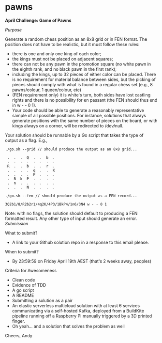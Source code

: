 # pawns

**April Challenge: Game of Pawns**

_Purpose_

Generate a random chess position as an 8x8 grid or in FEN format. The position does not have to be realistic, but it must follow these rules:

* there is one and only one king of each color;
* the kings must not be placed on adjacent squares;
* there can not be any pawn in the promotion square (no white pawn in the eighth rank, and no black pawn in the first rank);
* including the kings, up to 32 pieces of either color can be placed. There is no requirement for material balance between sides, but the picking of pieces should comply with what is found in a regular chess set (e.g., 8 pawns/colour, 1 queen/colour, etc)
* (FEN requirement only) it is white's turn, both sides have lost castling rights and there is no possibility for en passant (the FEN should thus end in w - - 0 1).
* Your code should be able to generate a reasonably representative sample of all possible positions.  For instance, solutions that always generate positions with the same number of pieces on the board, or with kings always on a corner, will be redirected to /dev/null. 

Your solution should be runnable by a Go script that takes the type of output as a flag.  E.g., 

`./go.sh --grid // should produce the output as an 8x8 grid...`
```
 .  .  .  Q  .  .  b  . 
 .  .  .  .  .  .  .  . 
 R  .  .  b  .  .  r  . 
 .  .  .  .  q  .  .  K 
 .  .  .  .  P  .  .  . 
 .  B  k  P  .  .  .  . 
 .  n  .  .  .  .  .  . 
 .  .  .  N  .  .  .  . 
 ```
`./go.sh --fen // should produce the output as a FEN record...`
```
3Q2b1/8/R2b2r1/4q2K/4P3/1BkP4/1n6/3N4 w - - 0 1
```
Note: with no flags, the solution should default to producing a FEN formatted result.  Any other type of input should generate an error.
_Submission_

What to submit?
* A link to your Github solution repo in a response to this email please.

When to submit?
* By 23:59:59 on Friday April 19th AEST (that's 2 weeks away, peoples)

Criteria for Awesomeness
* Clean code
* Evidence of TDD
* A go script
* A README
* Submitting a solution as a pair
* An elastic serverless multicloud solution with at least 6 services communicating via a self-hosted Kafka, deployed from a BuildKite pipeline running off a Raspberry PI manually triggered by a 3D printed finger.
* Oh yeah... and a solution that solves the problem as well

Cheers,
Andy
